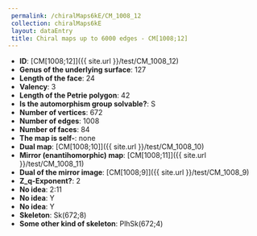 ```yaml
--- 
 permalink: /chiralMaps6kE/CM_1008_12 
 collection: chiralMaps6kE
 layout: dataEntry
 title: Chiral maps up to 6000 edges - CM[1008;12]
---
```


- **ID**: [CM[1008;12]]({{ site.url }}/test/CM_1008_12)
- **Genus of the underlying surface**: 127
- **Length of the face**: 24
- **Valency**: 3
- **Length of the Petrie polygon**: 42
- **Is the automorphism group solvable?**: S
- **Number of vertices**: 672
- **Number of edges**: 1008
- **Number of faces**: 84
- **The map is self-**: none
- **Dual map**: [CM[1008;10]]({{ site.url }}/test/CM_1008_10)
- **Mirror (enantihomorphic) map**: [CM[1008;11]]({{ site.url }}/test/CM_1008_11)
- **Dual of the mirror image**: [CM[1008;9]]({{ site.url }}/test/CM_1008_9)
- **Z_q-Exponent?**: 2
- **No idea**:  2:11
- **No idea**: Y
- **No idea**: Y
- **Skeleton**: Sk(672;8)
- **Some other kind of skeleton**: PlhSk(672;4)
